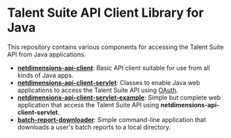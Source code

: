 # Talent Suite API Client Library for Java

This repository contains various components for accessing the Talent Suite API from Java applications.

* [**netdimensions-api-client**](https://github.com/rmlowe/netdimensions-api-java-client/tree/master/netdimensions-api-client): Basic API client suitable for use from all kinds of Java apps.
* [**netdimensions-api-client-servlet**](https://github.com/rmlowe/netdimensions-api-java-client/tree/master/netdimensions-api-client-servlet): Classes to enable Java web applications to access the Talent Suite API using [OAuth](http://talentsuitedevelopers.com/2014/04/03/oauth/).
* [**netdimensions-api-client-servlet-example**](https://github.com/rmlowe/netdimensions-api-java-client/tree/master/netdimensions-api-client-servlet-example): Simple but complete web application that access the Talent Suite API using **netdimensions-api-client-servlet**.
* [**batch-report-downloader**](https://github.com/rmlowe/netdimensions-api-java-client/tree/master/batch-report-downloader): Simple command-line application that downloads a user's batch reports to a local directory.
